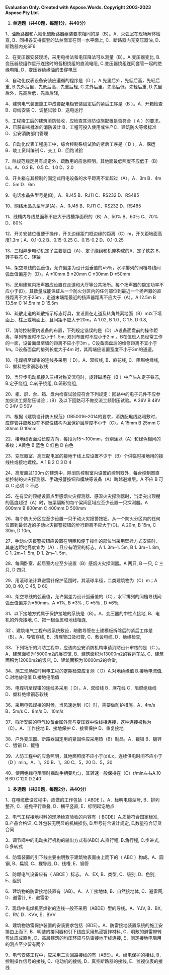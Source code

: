 ﻿**Evaluation Only. Created with Aspose.Words. Copyright 2003-2023 Aspose Pty Ltd.**

1. **单选题（共40题，每题1分，共40分）**

1、油断路器和六氟化硫断路器组装要求相同的是（B）。A．灭弧室在现场解体检查, B．同相各支持瓷套的法兰面宜在同一水平面上, C．断路器内充变压器油, D．断路器内充SF6

2、在变压器安装现场，采用电桥法和电压降法可以测量（B）。A.变压器变比, B.变压器绕组作星形连接时的吾相绕组的直流电阻, C.变压器绕组连同套管一起的绝缘电阻, D．变压器绝缘油的击穿电压

3、自动化仪表设备安装应遵循的程序是（D ）。A.先里后外，先低后高，先轻后重, B.先外后里，先低后高，先重后轻, C.先外后里，先高后低，先轻后重, D.先里后外，先高后低，先重后轻, 

4、建筑电气装置施工中成套配电柜安装固定后的紧后工序是（B ）。A．开箱检查    B．母线安装    C．调整试验    D．送电运行

5、工程竣工后的建筑消防验收，应检查其消防设施配置是否符合（ A ）的要求。A．已获审核批准的消防设计    B．工程可投入使用或生产C．建筑防火等级标准          D．公安消防部门管理

6、自动化仪表工程施工中，综合控制系统试验的紧后工序是（ D ）。A．保运    B．竣工资料编制     C．交工      D．回路试验

7、除规范规定另有规定外，疏散用的应急照明，其地面最低照度不应低于（B）Lx。A、0.3    B、0.5    C、1.0    D、2.0

8、开关箱与其控制的固定式用电设备的水平距离不宜超过（A）。A．3m    B．4m    C．5m    D．6m

9、电话水晶头型号是(B)。A、RJ45    B、RJ11    C、RS232    D、RS485

10、网络水晶头型号是(A)。A、RJ45    B、RJ11    C、RS232    D、RS485

11、线槽内导线总面积不应大于线槽净面积的（B）A、50%    B、60％    C、70%    D、80%

12、开关安装位置便于操作，开关边缘距门框边缘的距离（C）m，开关距地面高度1.3m；A、0.1-0.2     B、0.15-0.25    C、0.15-0.2    D、0.1-0.25

13、三相异步电动机定子主要是由（A）、定子绕组和机座构成的A、定子铁芯    B、转子铁芯    C、转轴

14、架空导线的弧垂值，允许偏差为设计弧垂值的±5％，水平排列的同档导线间弧垂值偏差为（D）。A  ±10mm    B  ±20mm    C  ±30mm    D  ±50mm

15、民用建筑内扬声器应设置在走道和大厅等公共场所。每个扬声器的额定功率不应小于(D)，其数量成能保证从一个防火分区内的任何部位到最近一个扬声器的直线距离不大于25m ，走道末端距最近的扬声器距离不应大于（A）。A  12.5m    B  13.5m    C 14.5m m    D  15.5m

16、疏散走道的疏散指示标志灯具，宜设置在走道及转角处离地面（B）m以下墙面上、柱上或地面上，且间距不应大于20m。A 1.02,   B 1.0 ,    C 1.5,    D 0.8, 

17、消防控制室内设备的布置，下列规定错误的是（D）:A设备面盘前的操作距离，单列布置时不应小于1. 5m; 双列布置时不应小于2 m 。B在值班人员经常工作的一面，设备面盘至墙的距离不应小于3m 。C设备面盘后的维修距离不宜小于1m。D设备面盘的排列长度大于4m 时，其两端应设置宽度不小于3m的通道。

18、电焊机至焊钳的连线多采用（ D）。A．双绞线, B．麻花线, C．阻燃绝缘线, D．塑料绝缘铜芯软线

19、当异步电动机接入三相对称交流电时，旋转磁场在（B ）中产生A.定子铁芯, B.定子绕组, C.转子绕组, D.笼形绕组, 

20、柜、屏、台、箱、盘内检查试验应符合下列规定：回路中的电子元件不应参加交流工频耐压试验；（B）及以下回路可不做交流工频耐压试验。A 36V   B 48V   C 24V  D 50V

21、根据《建筑设计防火规范》GB50016-2014的要求，消防配电线路暗敷时，应穿管并应敷设在不燃性结构内且保护层厚度不小于（C）。A 15mm   B 25mm   C 30mm   D 10mm

22、接地线表面沿长度方向，每段为15～100mm，分别涂以（A）和绿色相间的条纹；A黄色   B 蓝色   C 红色   D 白色

23、变压器室、高压配电室的接地干线上应设置不少于（B）个供临时接地用的接线柱或接地螺栓。A 1   B 2   C 3   D 4

24、高度超过100m 的建筑中，除消防控制室内设置的控制器外，每台控制器直接控制的火灾探测器、手动报警按钮和模块等设备（A）跨越避难层。A  不应  B  可以   C  必须  D  不必

25、在有梁的顶棚设置点型感烟火灾探测器、感温火灾探测器时，当梁突出顶棚的高度超过（A）时，被梁隔断的每个梁间区域应至少设置一只探测器。A  600mm   B  800mm   C  400mm   D  500mm

26、每个防火分区应至少设置一只于动火灾报警按钮。从一个防火分区内的任何位置到最邻近的子动火灾报警按钮的步行距离不应大于(C)。A  20m, B  15m, C  30m, D  10m, 

27、手动火灾报警按钮应设置在明臣和便于操作的部位当采用壁挂方式安装时，其底边距地高度宜为（A）. 且应有明显的标志。A  1. 3m~1. 5m, B  1. 3m~1. 8m, C  1. 2m~1. 5m, D  1. 2m~1. 5m, 

28、每间卧室、起居室内应至少设置（B）感烟火灾探测器。A  两只, B  一只, C  三只, D  四只, 

29、用滚球法计算避雷针保护范围时，其滚球半径，二类建筑物为（C）m；A  30, B  40, C  45, D  60, 

30、架空导线的弧垂值，允许偏差为设计弧垂值的（C），水平排列的同档导线间弧垂值偏差为±50mm。A  ±1%, B  ±3% , C  ±5％ , D  ±6％, 

31、以下接地方式属于保护接地的系统是（B）。A、变压器的中性点接地, B、电机的外壳接地, C、把一根金属和地线相连, 

32 、建筑电气工程布线系统敷设，暗敷导管在土建模板拆除后的紧后工序是（B）。A．导管穿线, B．清理管口及扫管, C．敷设电缆, D．绝缘检查, 

33、下列场所的消防工程中，应该向公安消防机构申请消防设计审核的是（C ）。A．建筑面积为15000m2的展览馆, B．建筑面积为13000m2的客运车站, C．建筑面积为12000m2的饭店, D．建筑面积为10000m2的会堂, 

34、施工现场临时用电工程的定期检查应复测（ D）A.对地绝缘值   B.接地电流值, C.对地放电值   D.接地电阻值

35、电焊机至焊钳的连线多采用（ D）。A．双绞线   B．麻花线  C．阻燃绝缘线   D．塑料绝缘铜芯软线

36、采用电弧焊接的时候，当风速达到（C）时，需要做防护措施。A．4m/s   B．5m/s   C．8m/s   D．10m/s

37、将所安装的电气设备金属外壳与变压器中性线相连接，这种连接被称为（C）。A．工作接地   B．接地保护   C．接零保护   D．重复接地

38、户外变压器、断路器固定用的紧固件应采用热（B）制品。A．镀铝    B．镀锌    C．镀铜    D．镀铬

39、人防工程中的应急照明，其地面照度不应小于(d)Lx，连续供电时间不应小于（D ）min。A、1，20   B、1，30   C、5，20  D、5，30

40、使用绝缘电阻表时摇动手柄要均匀，其转速一般保持在（C）r/min左右A.10   B.60   C.120   D.240


1. **多选题（共20题，每题2分，共40分）**

1、在电缆敷设过程中，应做的工作包括（ ABDE ）。A．标明电缆型号, B．排列整齐, C．避免平行重叠, D．横平竖直, E．标明起讫地点

2、电气工程接地材料的现场检查验收的内容有（ BCDE）A.质量符合国家标准, B.产品合格证, C.外包装无明显的机械损伤, D.型号符合设计规定, E.数量符合订货合同

3、调节阀中的电动执行机构的输出方式有(ABC).A.直行程, B.角行程, C.步进式, D.多转式

4、防雷装置的引下线主要由明敷于建筑物表面由上而下的（ ABC ）构成。A、圆钢, B、扁钢, C、裸导线, D、线槽, E、钢管

5、防爆电气设备应有（  ABCE ）标志。 A、EX, B、类型, C、级别, D、色别, E、组别

6、建筑物的防雷接地装置有（AB）。A．人工接地体, B．自然接地体, C．避雷网, D．避雷针, E．避雷带 

7、现场中电焊机至焊钳的连线一般不采用（ABDE）型的导线。A．YJV, B．BX, C．RV, D．KVV, E．BVV

8、建筑物防雷保护装置的安装要求包括（BDE）。A．防雷接地装置系统的施工安排由上而下, B．明装的接闪器和引下线应采用热浸镀锌材料, C．明敷的避雷带转弯处应成直角, D．高层建筑的均压环应与防雷接地干线连接, E．测定接地电阻用的测点至少留有两个

9、电气安装工程中，应采用二次回路接线的有（ABE）。A．继电保护的接线, B．控制操作信号的接线, C．电动机的接线, D．真空断路器的接线, E．监视仪表的接线
